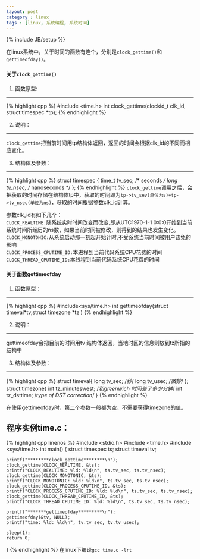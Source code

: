 ```yaml
---
layout: post
category : linux
tags : [linux, 系统编程, 系统时间]
---
```

{% include JB/setup %}

在linux系统中，关于时间的函数有连个，分别是`clock_gettime()`和`gettimeofday()`。

#### 关于`clock_gettime()`

1. 函数原型:    
------
{% highlight cpp %}
#include <time.h>
int clock_gettime(clockid_t clk_id, struct timespec *tp);
{% endhighlight %}

2. 说明：    
------
`clock_gettime`把当前时间用tp结构体返回，返回的时间会根据clk_id的不同而相应变化。

3. 结构体及参数：
------
{% highlight cpp %}
struct timespec {
    time_t   tv_sec;        /* seconds */
    long     tv_nsec;       /* nanoseconds */
};
{% endhighlight %}
`clock_gettime`调用之后，会把获取的时间存储在结构体tp中，获取的时间即为`tp->tv_sev(单位为s)+tp->tv_nsec(单位为ns)`，获取的时间根据参数clk_id计算。

参数clk_id有如下几个：    
`CLOCK_REALTIME:`随系统实时时间改变而改变,即从UTC1970-1-1 0:0:0开始到当前系统时间所经历的ns数，如果当前时间被修改，则得到的结果也发生变化。    
`CLOCK_MONOTONIC:`从系统启动那一刻起开始计时,不受系统当前时间被用户该免的影响    
`CLOCK_PROCESS_CPUTIME_ID:`本进程到当前代码系统CPU花费的时间    
`CLOCK_THREAD_CPUTIME_ID:`本线程到当前代码系统CPU花费的时间    

#### 关于函数gettimeofday

1. 函数原型：
------
{% highlight cpp %}
#include<sys/time.h>
int gettimeofday(struct  timeval*tv,struct  timezone *tz )
{% endhighlight %}

2. 说明：
------
gettimeofday会把目前的时间用tv 结构体返回，当地时区的信息则放到tz所指的结构中

3. 结构体及参数：
------
{% highlight cpp %}
struct  timeval{
    long  tv_sec;    /*秒*/
    long  tv_usec;   /*微妙*/
};
struct  timezone{
    int tz_minuteswest;     /*和greenwich 时间差了多少分钟*/
    int tz_dsttime;         /*type of DST correction*/
}
{% endhighlight %}

在使用gettimeofday时，第二个参数一般都为空，不需要获得timezone的值。

程序实例time.c：
------
{% highlight cpp linenos %}
#include <stdio.h>
#include <time.h>
#include <sys/time.h>
int main()
{
    struct timespec ts;
    struct timeval tv;
    
    printf("********clock_gettime********\n");
    clock_gettime(CLOCK_REALTIME, &ts);
    printf("CLOCK_REALTIME: %ld: %ld\n", ts.tv_sec, ts.tv_nsec);
    clock_gettime(CLOCK_MONOTONIC, &ts);
    printf("CLOCK_MONOTONIC: %ld: %ld\n", ts.tv_sec, ts.tv_nsec);
    clock_gettime(CLOCK_PROCESS_CPUTIME_ID, &ts);
    printf("CLOCK_PROCESS_CPUTIME_ID: %ld: %ld\n", ts.tv_sec, ts.tv_nsec);
    clock_gettime(CLOCK_THREAD_CPUTIME_ID, &ts);
    printf("CLOCK_THREAD_CPUTIME_ID: %ld: %ld\n", ts.tv_sec, ts.tv_nsec);

    printf("*******gettimeofday*********\n");
    gettimeofday(&tv, NULL);
    printf("time: %ld: %ld\n", tv.tv_sec, tv.tv_usec);

    sleep(1);
    return 0;
}
{% endhighlight %}
在linux下编译`gcc time.c -lrt`

